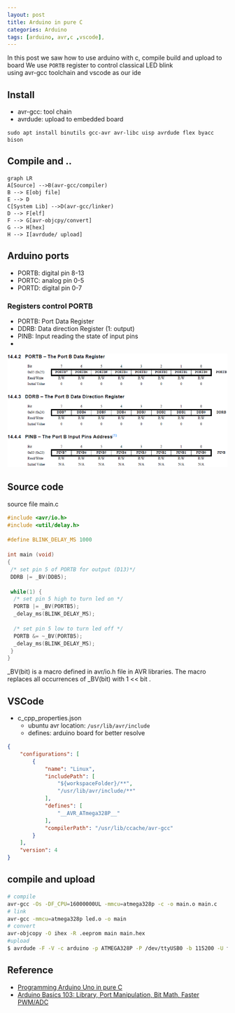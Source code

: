```yaml
---
layout: post
title: Arduino in pure C
categories: Arduino
tags: [arduino, avr,c ,vscode],
---
```

In this post we saw how to use arduino with c, compile build and upload to board
We use `PORTB` register to control classical LED blink  
using avr-gcc toolchain and vscode as our ide


## Install
- avr-gcc: tool chain
- avrdude: upload to embedded board
```
sudo apt install binutils gcc-avr avr-libc uisp avrdude flex byacc bison
```

## Compile and ..
```mermaid
graph LR
A[Source] -->B(avr-gcc/compiler)
B --> E[obj file]
E --> D
C[System Lib] -->D(avr-gcc/linker)
D --> F[elf]
F --> G[avr-objcpy/convert] 
G --> H[hex]
H --> I[avrdude/ upload]

```

## Arduino ports
- PORTB: digital pin 8-13
- PORTC: analog pin 0-5
- PORTD: digital pin 0-7

### Registers control PORTB

- PORTB: Port Data Register
- DDRB: Data direction Register (1: output)
- PINB: Input reading the state of input pins
- 
![](/images/2019-01-03-12-40-41.png)

## Source code
source file main.c
```c
#include <avr/io.h>
#include <util/delay.h>

#define BLINK_DELAY_MS 1000
 
int main (void)
{
 /* set pin 5 of PORTB for output (D13)*/
 DDRB |= _BV(DDB5);
 
 while(1) {
  /* set pin 5 high to turn led on */
  PORTB |= _BV(PORTB5);
  _delay_ms(BLINK_DELAY_MS);
 
  /* set pin 5 low to turn led off */
  PORTB &= ~_BV(PORTB5);
  _delay_ms(BLINK_DELAY_MS);
 }
}
```
_BV(bit) is a macro defined in  avr/io.h file in AVR libraries.
The macro replaces all occurrences of _BV(bit) with 1 << bit .

## VSCode
- c_cpp_properties.json
  - ubuntu avr location: `/usr/lib/avr/include`
  - defines: arduino board for better resolve
```json
{
    "configurations": [
        {
            "name": "Linux",
            "includePath": [
                "${workspaceFolder}/**",
                "/usr/lib/avr/include/**"
            ],
            "defines": [
                "__AVR_ATmega328P__"
            ],
            "compilerPath": "/usr/lib/ccache/avr-gcc"
        }
    ],
    "version": 4
}
```

## compile and upload
```bash
# compile
avr-gcc -Os -DF_CPU=16000000UL -mmcu=atmega328p -c -o main.o main.c
# link
avr-gcc -mmcu=atmega328p led.o -o main
# convert
avr-objcopy -O ihex -R .eeprom main main.hex
#upload
$ avrdude -F -V -c arduino -p ATMEGA328P -P /dev/ttyUSB0 -b 115200 -U flash:w:main.hex
```

## Reference
- [Programming Arduino Uno in pure C](https://balau82.wordpress.com/2011/03/29/programming-arduino-uno-in-pure-c/)
- [Arduino Basics 103: Library, Port Manipulation, Bit Math, Faster PWM/ADC](https://www.youtube.com/watch?v=EVm0qVJ56II)